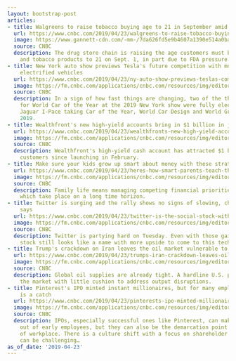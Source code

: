 ```yaml
---
layout: bootstrap-post
articles:
- title: Walgreens to raise tobacco buying age to 21 in September amid FDA pressure
  url: https://www.cnbc.com/2019/04/23/walgreens-to-raise-tobacco-buying-age-to-21-amid-fda-pressure.html?utm_source=google&utm_medium=amp&utm_campaign=speakable
  image: https://www.gannett-cdn.com/-mm-/7da626fd5e9b4607a1390e514a0ba2cda68852b4/c=204-0-1712-848/local/-/media/2019/04/02/USATODAY/usatsports/MotleyFool-TMOT-21882fbf-wba-store.jpg?width=3200&height=1680&fit=crop
  source: CNBC
  description: The drug store chain is raising the age customers must be to buy cigarettes
    and tobacco products to 21 on Sept. 1, in part due to FDA pressure.
- title: New York auto show previews Tesla's future competition with more than 40
    electrified vehicles
  url: https://www.cnbc.com/2019/04/23/ny-auto-show-previews-teslas-competition-with-more-than-40-electric-cars.html
  image: https://fm.cnbc.com/applications/cnbc.com/resources/img/editorial/2019/04/18/105860513-15556134190896t8a0664.1910x1000.jpg
  source: CNBC
  description: In a sign of how fast things are changing, two of the three finalists
    for World Car of the Year at the 2019 New York show were fully electric with the
    Jaguar I-Pace taking Car of the Year, World Car Design and World Green Car for
    2019.
- title: Wealthfront's new high-yield accounts bring in $1 billion in just a few months
  url: https://www.cnbc.com/2019/04/23/wealthfronts-new-high-yield-accounts-bring-in-1-billion-in-just-a-few-months.html
  image: https://fm.cnbc.com/applications/cnbc.com/resources/img/editorial/2019/03/29/105823073-1553890670903wealthfrontdashboardimage.1910x1000.png
  source: CNBC
  description: Wealthfront's high-yield cash account has attracted $1 billion from
    customers since launching in February.
- title: Make sure your kids grow up smart about money with these strategies
  url: https://www.cnbc.com/2019/04/23/heres-how-smart-parents-teach-their-kids-about-money.html
  image: https://fm.cnbc.com/applications/cnbc.com/resources/img/editorial/2019/04/23/105865892-1556017921552unknown.1910x1000.jpeg
  source: CNBC
  description: Family life means managing competing financial priorities, most of
    which take place on a long time horizon.
- title: Twitter is surging and the rally shows no signs of slowing, chart analyst
    says
  url: https://www.cnbc.com/2019/04/23/twitter-is-the-social-stock-with-the-most-upside-right-now.html
  image: https://fm.cnbc.com/applications/cnbc.com/resources/img/editorial/2019/03/27/105817798-1553713493573gettyimages-1091906160.1910x1000.jpeg
  source: CNBC
  description: Twitter is partying hard on Tuesday. Even with those gains, the social
    stock still looks like a name with more upside to come to this technician.
- title: Trump's crackdown on Iran leaves the oil market vulnerable to price spikes
  url: https://www.cnbc.com/2019/04/23/trumps-iran-crackdown-leaves-oil-market-vulnerable-to-price-spikes.html
  image: https://fm.cnbc.com/applications/cnbc.com/resources/img/editorial/2017/09/14/104709851-GettyImages-487428770-trump-iran.1910x1000.jpg
  source: CNBC
  description: Global oil supplies are already tight. A hardline U.S. policy is leaving
    the market with little cushion to address output disruptions.
- title: Pinterest's IPO minted instant millionaires, but for many employees there
    is a catch
  url: https://www.cnbc.com/2019/04/23/pinterests-ipo-minted-millionaires-but-for-many-there-is-a-catch.html
  image: https://fm.cnbc.com/applications/cnbc.com/resources/img/editorial/2019/04/18/105859633-1555592061750ap_19108458477640.1910x1000.jpg
  source: CNBC
  description: IPOs, especially successful ones like Pinterest, can make instant millionaires
    out of early employees, but they can also be the demarcation point for a new kind
    of workplace. There is a culture shift with a focus on shareholder concerns. It
    can be challenging…
as_of_date: '2019-04-23'
---
```


